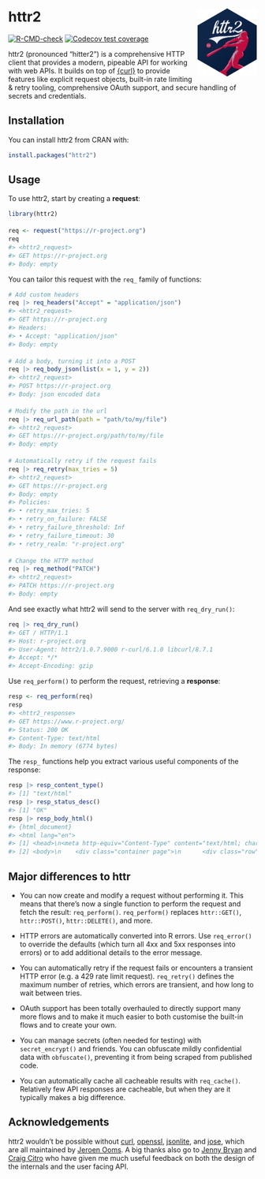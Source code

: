 
<!-- README.md is generated from README.Rmd. Please edit that file -->

# httr2 <a href="https://httr2.r-lib.org"><img src="man/figures/logo.png" align="right" height="138" alt="httr2 website" /></a>

<!-- badges: start -->

[![R-CMD-check](https://github.com/r-lib/httr2/actions/workflows/R-CMD-check.yaml/badge.svg)](https://github.com/r-lib/httr2/actions/workflows/R-CMD-check.yaml)
[![Codecov test
coverage](https://codecov.io/gh/r-lib/httr2/branch/main/graph/badge.svg)](https://app.codecov.io/gh/r-lib/httr2?branch=main)
<!-- badges: end -->

httr2 (pronounced “hitter2”) is a comprehensive HTTP client that
provides a modern, pipeable API for working with web APIs. It builds on
top of [{curl}](https://jeroen.r-universe.dev/curl) to provide features
like explicit request objects, built-in rate limiting & retry tooling,
comprehensive OAuth support, and secure handling of secrets and
credentials.

## Installation

You can install httr2 from CRAN with:

``` r
install.packages("httr2")
```

## Usage

To use httr2, start by creating a **request**:

``` r
library(httr2)

req <- request("https://r-project.org")
req
#> <httr2_request>
#> GET https://r-project.org
#> Body: empty
```

You can tailor this request with the `req_` family of functions:

``` r
# Add custom headers
req |> req_headers("Accept" = "application/json")
#> <httr2_request>
#> GET https://r-project.org
#> Headers:
#> • Accept: "application/json"
#> Body: empty

# Add a body, turning it into a POST
req |> req_body_json(list(x = 1, y = 2))
#> <httr2_request>
#> POST https://r-project.org
#> Body: json encoded data

# Modify the path in the url
req |> req_url_path(path = "path/to/my/file")
#> <httr2_request>
#> GET https://r-project.org/path/to/my/file
#> Body: empty

# Automatically retry if the request fails
req |> req_retry(max_tries = 5)
#> <httr2_request>
#> GET https://r-project.org
#> Body: empty
#> Policies:
#> • retry_max_tries: 5
#> • retry_on_failure: FALSE
#> • retry_failure_threshold: Inf
#> • retry_failure_timeout: 30
#> • retry_realm: "r-project.org"

# Change the HTTP method
req |> req_method("PATCH")
#> <httr2_request>
#> PATCH https://r-project.org
#> Body: empty
```

And see exactly what httr2 will send to the server with `req_dry_run()`:

``` r
req |> req_dry_run()
#> GET / HTTP/1.1
#> Host: r-project.org
#> User-Agent: httr2/1.0.7.9000 r-curl/6.1.0 libcurl/8.7.1
#> Accept: */*
#> Accept-Encoding: gzip
```

Use `req_perform()` to perform the request, retrieving a **response**:

``` r
resp <- req_perform(req)
resp
#> <httr2_response>
#> GET https://www.r-project.org/
#> Status: 200 OK
#> Content-Type: text/html
#> Body: In memory (6774 bytes)
```

The `resp_` functions help you extract various useful components of the
response:

``` r
resp |> resp_content_type()
#> [1] "text/html"
resp |> resp_status_desc()
#> [1] "OK"
resp |> resp_body_html()
#> {html_document}
#> <html lang="en">
#> [1] <head>\n<meta http-equiv="Content-Type" content="text/html; charset=UTF-8 ...
#> [2] <body>\n    <div class="container page">\n      <div class="row">\n       ...
```

## Major differences to httr

- You can now create and modify a request without performing it. This
  means that there’s now a single function to perform the request and
  fetch the result: `req_perform()`. `req_perform()` replaces
  `httr::GET()`, `httr::POST()`, `httr::DELETE()`, and more.

- HTTP errors are automatically converted into R errors. Use
  `req_error()` to override the defaults (which turn all 4xx and 5xx
  responses into errors) or to add additional details to the error
  message.

- You can automatically retry if the request fails or encounters a
  transient HTTP error (e.g. a 429 rate limit request). `req_retry()`
  defines the maximum number of retries, which errors are transient, and
  how long to wait between tries.

- OAuth support has been totally overhauled to directly support many
  more flows and to make it much easier to both customise the built-in
  flows and to create your own.

- You can manage secrets (often needed for testing) with
  `secret_encrypt()` and friends. You can obfuscate mildly confidential
  data with `obfuscate()`, preventing it from being scraped from
  published code.

- You can automatically cache all cacheable results with `req_cache()`.
  Relatively few API responses are cacheable, but when they are it
  typically makes a big difference.

## Acknowledgements

httr2 wouldn’t be possible without [curl](https://cran.dev/curl/),
[openssl](https://cran.dev/openssl/),
[jsonlite](https://cran.dev/jsonlite/), and
[jose](https://github.com/r-lib/jose/), which are all maintained by
[Jeroen Ooms](https://github.com/jeroen). A big thanks also go to [Jenny
Bryan](https://jennybryan.org) and [Craig
Citro](https://www.craigcitro.org) who have given me much useful
feedback on both the design of the internals and the user facing API.
